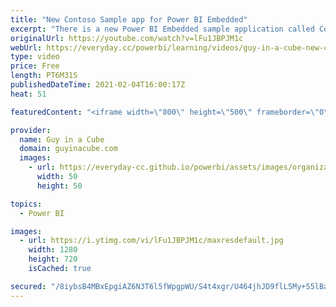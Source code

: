 ```yaml
---
title: "New Contoso Sample app for Power BI Embedded"
excerpt: "There is a new Power BI Embedded sample application called Contoso Sales. The best part? The source code is available out on GitHub! Adam walks you through the sample application.  Contoso Sales Embedded Demo GitHub Repo https://github.com/microsoft/Power-BI-Embedded-Contoso-Sales-Demo  Contoso Sales"
originalUrl: https://youtube.com/watch?v=lFu1JBPJM1c
webUrl: https://everyday.cc/powerbi/learning/videos/guy-in-a-cube-new-contoso-sample-app-for-power-bi-embedded/
type: video
price: Free
length: PT6M31S
publishedDateTime: 2021-02-04T16:00:17Z
heat: 51

featuredContent: "<iframe width=\"800\" height=\"500\" frameborder=\"0\" src=\"https://www.youtube.com/embed/lFu1JBPJM1c\" allow=\"accelerometer; autoplay; encrypted-media; gyroscope; picture-in-picture\" allowfullscreen></iframe>"

provider:
  name: Guy in a Cube
  domain: guyinacube.com
  images:
    - url: https://everyday-cc.github.io/powerbi/assets/images/organizations/guyinacube.com-50x50.jpg
      width: 50
      height: 50

topics:
  - Power BI

images:
  - url: https://i.ytimg.com/vi/lFu1JBPJM1c/maxresdefault.jpg
    width: 1280
    height: 720
    isCached: true

secured: "/8iybsB4MBxEpgiAZ6N3T6l5fWpgpWU/S4t4xgr/U464jhJD9flL5My+55lBasVOjmQpHf3a8/e0k2JANyTqJVl5XSRjceD1JGIPv54OmS60zQHwnUoJi+wNTG+EurPJhTAJFYTKpdPdE9naQ8UEW8Jy0Ja+xTt9g7OzjuOc5vnkiaNpmJuwFbmSRktgIAHYbkUmscTv8ku5K8N6CPy3Rcg2+hepViuf2xMD6T5nlZBhEMulmBE0Tjic4yXVMMn6rfbDwzJqaqnVzwKodjtMsEh5FuA0pQgMMoli2gZDUAYvBXFmJW+GozzU/o6eUTkwrCkIaIBox2VX6N8+QlVoP6djPtWEYt7hbBxB66T5FBqUy+VEX+vKqUugMm+HCH+kwBQDroLPMsMXFm2C5FbPEckCrxdYYaUIsXf4y/w7htc=;qqguaPB3bbp6SY+wgWuVyg=="
---
```


